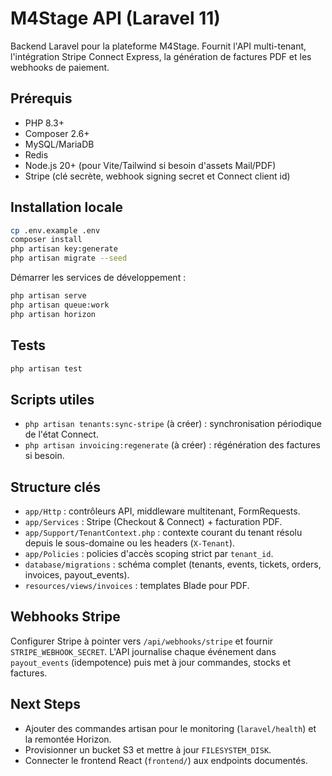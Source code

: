 # M4Stage API (Laravel 11)

Backend Laravel pour la plateforme M4Stage. Fournit l'API multi-tenant, l'intégration Stripe Connect Express, la génération de factures PDF et les webhooks de paiement.

## Prérequis

- PHP 8.3+
- Composer 2.6+
- MySQL/MariaDB
- Redis
- Node.js 20+ (pour Vite/Tailwind si besoin d'assets Mail/PDF)
- Stripe (clé secrète, webhook signing secret et Connect client id)

## Installation locale

```bash
cp .env.example .env
composer install
php artisan key:generate
php artisan migrate --seed
```

Démarrer les services de développement :

```bash
php artisan serve
php artisan queue:work
php artisan horizon
```

## Tests

```bash
php artisan test
```

## Scripts utiles

- `php artisan tenants:sync-stripe` (à créer) : synchronisation périodique de l'état Connect.
- `php artisan invoicing:regenerate` (à créer) : régénération des factures si besoin.

## Structure clés

- `app/Http` : contrôleurs API, middleware multitenant, FormRequests.
- `app/Services` : Stripe (Checkout & Connect) + facturation PDF.
- `app/Support/TenantContext.php` : contexte courant du tenant résolu depuis le sous-domaine ou les headers (`X-Tenant`).
- `app/Policies` : policies d'accès scoping strict par `tenant_id`.
- `database/migrations` : schéma complet (tenants, events, tickets, orders, invoices, payout_events).
- `resources/views/invoices` : templates Blade pour PDF.

## Webhooks Stripe

Configurer Stripe à pointer vers `/api/webhooks/stripe` et fournir `STRIPE_WEBHOOK_SECRET`. L'API journalise chaque événement dans `payout_events` (idempotence) puis met à jour commandes, stocks et factures.

## Next Steps

- Ajouter des commandes artisan pour le monitoring (`laravel/health`) et la remontée Horizon.
- Provisionner un bucket S3 et mettre à jour `FILESYSTEM_DISK`.
- Connecter le frontend React (`frontend/`) aux endpoints documentés.
